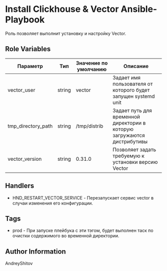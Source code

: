 Install Clickhouse & Vector Ansible-Playbook
=========
Роль позволяет выполнит установку и настройку Vector.


Role Variables
--------------

|       Параметр      | Тип    | Значение по умолчанию | Описание                                                                |
|------------------------|--------|-----------------------|-------------------------------------------------------------------------|
| vector_user            | string | vector                | Задает имя пользователя от которого будет запущен systemd unit          |
| tmp_directory_path     | string | /tmp/distrib          | Задает путь для временной директории в которую загружаются дистрибутивы |
| vector_version         | string | 0.31.0                | Позволяет задать требуемую к установки версию Vector                    |

Handlers
------------

 - HND_RESTART_VECTOR_SERVICE - Перезапускает сервис vector в случаи изменения его конфигурации.

Tags
------------

 - prod - При запуске плейбука с эти тэгом, будет выполнен таск по очистки содержимого во временной директории.

Author Information
------------------

AndreyShitov